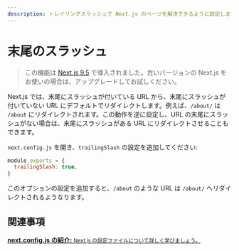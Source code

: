 ```yaml
---
description: トレイリングスラッシュで Next.js のページを解決できるように設定します。
---
```


# 末尾のスラッシュ

> この機能は [Next.js 9.5](https://nextjs.org/blog/next-9-5) で導入されました。古いバージョンの Next.js をお使いの場合は、アップグレードしてお試しください。

Next.js では、末尾にスラッシュが付いている URL から、末尾にスラッシュが付いていない URL にデフォルトでリダイレクトします。例えば、`/about/` は `/about` にリダイレクトされます。この動作を逆に設定し、URL の末尾にスラッシュがない場合は、末尾にスラッシュがある URL にリダイレクトさせることもできます。

`next.config.js` を開き、`trailingSlash` の設定を追加してください:

```js
module.exports = {
  trailingSlash: true,
}
```

このオプションの設定を追加すると、`/about` のような URL は `/about/` へリダイレクトされるようなります。


## 関連事項

<div class="card">
  <a href="/docs/api-reference/next.config.js/introduction.md">
    <b>next.config.js の紹介:</b>
    <small>Next.js の設定ファイルについて詳しく学びましょう。</small>
  </a>
</div>
